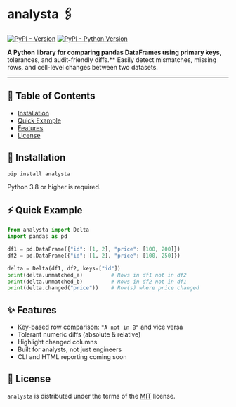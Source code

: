 # analysta 🖇️

[![PyPI - Version](https://img.shields.io/pypi/v/analysta.svg)](https://pypi.org/project/analysta)
[![PyPI - Python Version](https://img.shields.io/pypi/pyversions/analysta.svg)](https://pypi.org/project/analysta)

**A Python library for comparing pandas DataFrames using primary keys,**
tolerances, and audit-friendly diffs.** Easily detect mismatches,
missing rows, and cell-level changes between two datasets.

-----

## 🧾 Table of Contents

- [Installation](#installation)
- [Quick Example](#quick-example)
- [Features](#features)
- [License](#license)

## 🚀 Installation

```bash
pip install analysta
```

Python 3.8 or higher is required.

## ⚡ Quick Example

```python
from analysta import Delta
import pandas as pd

df1 = pd.DataFrame({"id": [1, 2], "price": [100, 200]})
df2 = pd.DataFrame({"id": [1, 2], "price": [100, 250]})

delta = Delta(df1, df2, keys=["id"])
print(delta.unmatched_a)         # Rows in df1 not in df2
print(delta.unmatched_b)         # Rows in df2 not in df1
print(delta.changed("price"))    # Row(s) where price changed
```

## ✨ Features

- Key-based row comparison: `"A not in B"` and vice versa
- Tolerant numeric diffs (absolute & relative)
- Highlight changed columns
- Built for analysts, not just engineers
- CLI and HTML reporting coming soon

## 📄 License

`analysta` is distributed under the terms of the [MIT](https://spdx.org/licenses/MIT.html) license.
